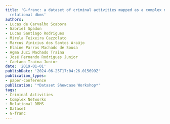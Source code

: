 ```yaml
---
title: 'G-franc: a dataset of criminal activities mapped as a complex network in a
  relational dbms'
authors:
- Lucas de Carvalho Scabora
- Gabriel Spadon
- Lucas Santiago Rodrigues
- Mirela Teixeira Cazzolato
- Marcus Vinicius dos Santos Araújo
- Elaine Parros Machado de Sousa
- Agma Juci Machado Traina
- José Fernando Rodrigues Junior
- Caetano Traina Junior
date: '2019-01-01'
publishDate: '2024-06-25T17:04:26.015699Z'
publication_types:
- paper-conference
publication: '*Dataset Showcase Workshop*'
tags:
- Criminal Activities
- Complex Networks
- Relational DBMS
- Dataset
- G-franc
---
```

